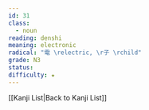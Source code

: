 ```yaml
---
id: 31
class:
  - noun
reading: denshi
meaning: electronic
radical: "電 \relectric, \r子 \rchild"
grade: N3
status:
difficulty: ★
---
```

[[Kanji List|Back to Kanji List]]
